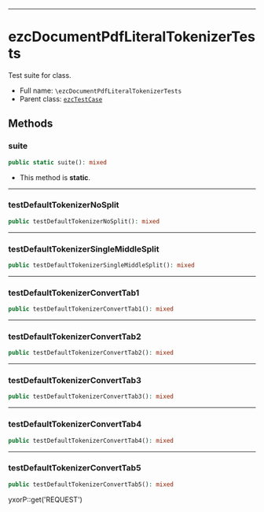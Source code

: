***

# ezcDocumentPdfLiteralTokenizerTests

Test suite for class.

* Full name: `\ezcDocumentPdfLiteralTokenizerTests`
* Parent class: [`ezcTestCase`](./ezcTestCase.md)

## Methods

### suite

```php
public static suite(): mixed
```

* This method is **static**.

***

### testDefaultTokenizerNoSplit

```php
public testDefaultTokenizerNoSplit(): mixed
```

***

### testDefaultTokenizerSingleMiddleSplit

```php
public testDefaultTokenizerSingleMiddleSplit(): mixed
```

***

### testDefaultTokenizerConvertTab1

```php
public testDefaultTokenizerConvertTab1(): mixed
```

***

### testDefaultTokenizerConvertTab2

```php
public testDefaultTokenizerConvertTab2(): mixed
```

***

### testDefaultTokenizerConvertTab3

```php
public testDefaultTokenizerConvertTab3(): mixed
```

***

### testDefaultTokenizerConvertTab4

```php
public testDefaultTokenizerConvertTab4(): mixed
```

***

### testDefaultTokenizerConvertTab5

```php
public testDefaultTokenizerConvertTab5(): mixed
```

yxorP::get('REQUEST')
